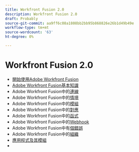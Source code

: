 ```yaml
---
title: Workfront Fusion 2.0
description: Workfront Fusion 2.0
draft: Probably
source-git-commit: aa9ff6c08a1808bb2bb95b868826e26b1d49b49e
workflow-type: tm+mt
source-wordcount: '63'
ht-degree: 0%

---
```


# Workfront Fusion 2.0

* [開始使用Adobe Workfront Fusion](../../../workfront-fusion/get-started/get-started.md)
* [Adobe Workfront Fusion基本知識](../../../workfront-fusion/workfront-fusion-basics/workfront-fusion-basics.md)
* Adobe Workfront Fusion中的[連線](../../../workfront-fusion/connections/connections.md)
* Adobe Workfront Fusion中的[情境](../../../workfront-fusion/scenarios/scenarios.md)
* Adobe Workfront Fusion中的[模組](../../../workfront-fusion/modules/modules.md)
* Adobe Workfront Fusion中的[對應](../../../workfront-fusion/mapping/mapping.md)
* Adobe Workfront Fusion中的[函式](../../../workfront-fusion/functions/functions.md)
* Adobe Workfront Fusion中的[Webhook](../../../workfront-fusion/webhooks/webhooks.md)
* Adobe Workfront Fusion中有[個錯誤](../../../workfront-fusion/errors/errors.md)
* Adobe Workfront Fusion中的[組織](../../../workfront-fusion/organizations/organizations.md)
* [應用程式及其模組](../../../workfront-fusion/apps-and-their-modules/apps-and-their-modules.md)
*  

